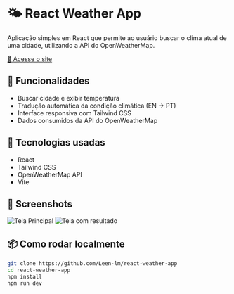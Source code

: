 # 🌤️ React Weather App

Aplicação simples em React que permite ao usuário buscar o clima atual de uma cidade, utilizando a API do OpenWeatherMap.

[🔗 Acesse o site ](https://leen-lm.github.io/react-weather-app)

## 🚀 Funcionalidades

- Buscar cidade e exibir temperatura
- Tradução automática da condição climática (EN → PT)
- Interface responsiva com Tailwind CSS
- Dados consumidos da API do OpenWeatherMap

## 🧪 Tecnologias usadas

- React
- Tailwind CSS
- OpenWeatherMap API
- Vite

## 📸 Screenshots

![Tela Principal](https://leen-lm.github.io/react-weather-app/images/weather-home.png)
![Tela com resultado](https://leen-lm.github.io/react-weather-app/images/weather-result.png)

## 📦 Como rodar localmente

```bash
git clone https://github.com/Leen-lm/react-weather-app
cd react-weather-app
npm install
npm run dev